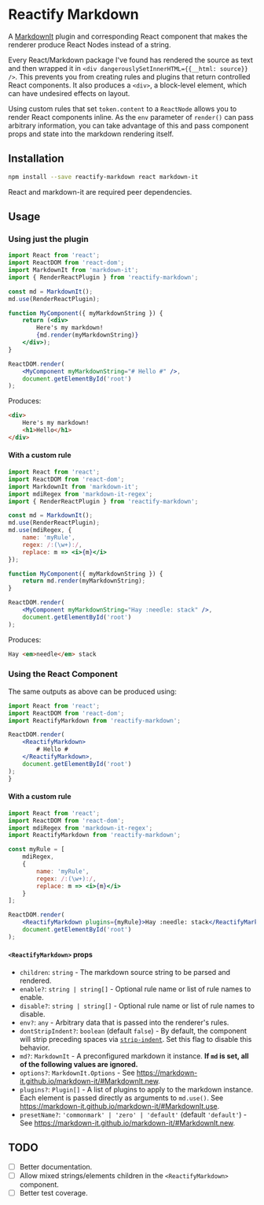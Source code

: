 Reactify Markdown
=================

A [MarkdownIt](https://github.com/markdown-it/markdown-it) plugin and corresponding React component that makes the
renderer produce React Nodes instead of a string.

Every React/Markdown package I've found has rendered the source as text and then wrapped it in 
`<div dangerouslySetInnerHTML={{__html: source}} />`.  This prevents you from creating rules and plugins that return
controlled React components.  It also produces a `<div>`, a block-level element, which can have undesired effects on layout.

Using custom rules that set `token.content` to a `ReactNode` allows you to render React components inline.  As the `env`
parameter of `render()` can pass arbitrary information, you can take advantage of this and pass component props and
state into the markdown rendering itself.

Installation
------------

```bash
npm install --save reactify-markdown react markdown-it
```

React and markdown-it are required peer dependencies.

Usage
-----

### Using just the plugin

```jsx
import React from 'react';
import ReactDOM from 'react-dom';
import MarkdownIt from 'markdown-it';
import { RenderReactPlugin } from 'reactify-markdown';

const md = MarkdownIt();
md.use(RenderReactPlugin);

function MyComponent({ myMarkdownString }) { 
    return (<div>
        Here's my markdown!
        {md.render(myMarkdownString)}
    </div>);
}

ReactDOM.render(
    <MyComponent myMarkdownString="# Hello #" />, 
    document.getElementById('root')
);
```

Produces:

```html
<div>
    Here's my markdown!
    <h1>Hello</h1>
</div>
```

#### With a custom rule ####

```jsx
import React from 'react';
import ReactDOM from 'react-dom';
import MarkdownIt from 'markdown-it';
import mdiRegex from 'markdown-it-regex';
import { RenderReactPlugin } from 'reactify-markdown';

const md = MarkdownIt();
md.use(RenderReactPlugin);
md.use(mdiRegex, {
    name: 'myRule',
    regex: /:(\w+):/,
    replace: m => <i>{m}</i>
});

function MyComponent({ myMarkdownString }) { 
    return md.render(myMarkdownString);
}

ReactDOM.render(
    <MyComponent myMarkdownString="Hay :needle: stack" />, 
    document.getElementById('root')
);
```

Produces:

```html
Hay <em>needle</em> stack
```

### Using the React Component ###

The same outputs as above can be produced using:

```jsx
import React from 'react';
import ReactDOM from 'react-dom';
import ReactifyMarkdown from 'reactify-markdown';

ReactDOM.render(
    <ReactifyMarkdown>
        # Hello #
    </ReactifyMarkdown>,
    document.getElementById('root')
);
}
```

#### With a custom rule ####

```jsx
import React from 'react';
import ReactDOM from 'react-dom';
import mdiRegex from 'markdown-it-regex';
import ReactifyMarkdown from 'reactify-markdown';

const myRule = [
    mdiRegex, 
    {
        name: 'myRule',
        regex: /:(\w+):/,
        replace: m => <i>{m}</i>
    }
];

ReactDOM.render(
    <ReactifyMarkdown plugins={myRule}>Hay :needle: stack</ReactifyMarkdown>,
    document.getElementById('root')
);
```

#### `<ReactifyMarkdown>` props ####

*   `children`: `string` - The markdown source string to be parsed and rendered.
*   `enable?`: `string | string[]` - Optional rule name or list of rule names to enable.
*   `disable?`: `string | string[]` - Optional rule name or list of rule names to disable.
*   `env?`: `any` - Arbitrary data that is passed into the renderer's rules.
*   `dontStripIndent?`: `boolean` (default `false`) - By default, the component will strip preceding spaces via
    [`strip-indent`](https://github.com/sindresorhus/strip-indent).  Set this flag to disable this behavior.
*   `md?`: `MarkdownIt` - A preconfigured markdown it instance.  **If `md` is set, all of the following values are
    ignored.**
*   `options?`: `MarkdownIt.Options` - See https://markdown-it.github.io/markdown-it/#MarkdownIt.new.
*   `plugins?`: `Plugin[]` - A list of plugins to apply to the markdown instance.  Each element is passed directly as
    arguments to `md.use()`.  See https://markdown-it.github.io/markdown-it/#MarkdownIt.use.
*   `presetName?`: `'commonmark' | 'zero' | 'default'` (default `'default'`) - See https://markdown-it.github.io/markdown-it/#MarkdownIt.new.

TODO
----

* [ ] Better documentation.
* [ ] Allow mixed strings/elements children in the `<ReactifyMarkdown>` component.
* [ ] Better test coverage.